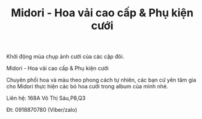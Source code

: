 ﻿---
id: 4
title: Midori - Hoa vải cao cấp & Phụ kiện cưới 
layout: EventPage
category: events
path: '/events/midorishop-mua-cuoi/'
key: midorishop-mua-cuoi

meta: Midori - Hoa vải cao cấp & Phụ kiện cưới 
keywords: Midori - Hoa vải cao cấp & Phụ kiện cưới, binh hoa trang tri, chan nen trang tri

psyshine: http://midorishop.com.vn/danh-muc-san-pham/dich-vu-trang-tri/trang-tri-tiec-cuoi
---

Khởi động mùa chụp ảnh cưới của các cặp đôi.

Midori - Hoa vải cao cấp & Phụ kiện cưới 

Chuyên phối hoa và màu theo phong cách tự nhiên, các bạn cứ yên tâm gia cho Midori thực hiện các bó hoa cưới trong album của mình nhé.

Liên hệ: 168A Võ Thị Sáu,P8,Q3

Đt: 0918870780 (Viber/zalo)
